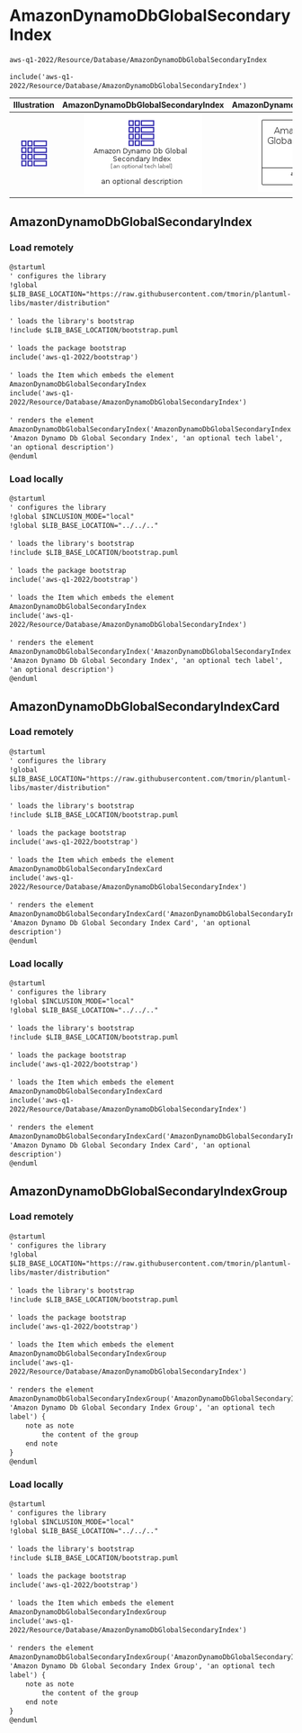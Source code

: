 # AmazonDynamoDbGlobalSecondaryIndex


```text
aws-q1-2022/Resource/Database/AmazonDynamoDbGlobalSecondaryIndex
```

```text
include('aws-q1-2022/Resource/Database/AmazonDynamoDbGlobalSecondaryIndex')
```



| Illustration | AmazonDynamoDbGlobalSecondaryIndex | AmazonDynamoDbGlobalSecondaryIndexCard | AmazonDynamoDbGlobalSecondaryIndexGroup |
| :---: | :---: | :---: | :---: |
| ![illustration for Illustration](../../../aws-q1-2022/Resource/Database/AmazonDynamoDbGlobalSecondaryIndex.png) | ![illustration for AmazonDynamoDbGlobalSecondaryIndex](../../../aws-q1-2022/Resource/Database/AmazonDynamoDbGlobalSecondaryIndex.Local.png) | ![illustration for AmazonDynamoDbGlobalSecondaryIndexCard](../../../aws-q1-2022/Resource/Database/AmazonDynamoDbGlobalSecondaryIndexCard.Local.png) | ![illustration for AmazonDynamoDbGlobalSecondaryIndexGroup](../../../aws-q1-2022/Resource/Database/AmazonDynamoDbGlobalSecondaryIndexGroup.Local.png) |




## AmazonDynamoDbGlobalSecondaryIndex

### Load remotely
```plantuml
@startuml
' configures the library
!global $LIB_BASE_LOCATION="https://raw.githubusercontent.com/tmorin/plantuml-libs/master/distribution"

' loads the library's bootstrap
!include $LIB_BASE_LOCATION/bootstrap.puml

' loads the package bootstrap
include('aws-q1-2022/bootstrap')

' loads the Item which embeds the element AmazonDynamoDbGlobalSecondaryIndex
include('aws-q1-2022/Resource/Database/AmazonDynamoDbGlobalSecondaryIndex')

' renders the element
AmazonDynamoDbGlobalSecondaryIndex('AmazonDynamoDbGlobalSecondaryIndex', 'Amazon Dynamo Db Global Secondary Index', 'an optional tech label', 'an optional description')
@enduml
```

### Load locally
```plantuml
@startuml
' configures the library
!global $INCLUSION_MODE="local"
!global $LIB_BASE_LOCATION="../../.."

' loads the library's bootstrap
!include $LIB_BASE_LOCATION/bootstrap.puml

' loads the package bootstrap
include('aws-q1-2022/bootstrap')

' loads the Item which embeds the element AmazonDynamoDbGlobalSecondaryIndex
include('aws-q1-2022/Resource/Database/AmazonDynamoDbGlobalSecondaryIndex')

' renders the element
AmazonDynamoDbGlobalSecondaryIndex('AmazonDynamoDbGlobalSecondaryIndex', 'Amazon Dynamo Db Global Secondary Index', 'an optional tech label', 'an optional description')
@enduml
```

## AmazonDynamoDbGlobalSecondaryIndexCard

### Load remotely
```plantuml
@startuml
' configures the library
!global $LIB_BASE_LOCATION="https://raw.githubusercontent.com/tmorin/plantuml-libs/master/distribution"

' loads the library's bootstrap
!include $LIB_BASE_LOCATION/bootstrap.puml

' loads the package bootstrap
include('aws-q1-2022/bootstrap')

' loads the Item which embeds the element AmazonDynamoDbGlobalSecondaryIndexCard
include('aws-q1-2022/Resource/Database/AmazonDynamoDbGlobalSecondaryIndex')

' renders the element
AmazonDynamoDbGlobalSecondaryIndexCard('AmazonDynamoDbGlobalSecondaryIndexCard', 'Amazon Dynamo Db Global Secondary Index Card', 'an optional description')
@enduml
```

### Load locally
```plantuml
@startuml
' configures the library
!global $INCLUSION_MODE="local"
!global $LIB_BASE_LOCATION="../../.."

' loads the library's bootstrap
!include $LIB_BASE_LOCATION/bootstrap.puml

' loads the package bootstrap
include('aws-q1-2022/bootstrap')

' loads the Item which embeds the element AmazonDynamoDbGlobalSecondaryIndexCard
include('aws-q1-2022/Resource/Database/AmazonDynamoDbGlobalSecondaryIndex')

' renders the element
AmazonDynamoDbGlobalSecondaryIndexCard('AmazonDynamoDbGlobalSecondaryIndexCard', 'Amazon Dynamo Db Global Secondary Index Card', 'an optional description')
@enduml
```

## AmazonDynamoDbGlobalSecondaryIndexGroup

### Load remotely
```plantuml
@startuml
' configures the library
!global $LIB_BASE_LOCATION="https://raw.githubusercontent.com/tmorin/plantuml-libs/master/distribution"

' loads the library's bootstrap
!include $LIB_BASE_LOCATION/bootstrap.puml

' loads the package bootstrap
include('aws-q1-2022/bootstrap')

' loads the Item which embeds the element AmazonDynamoDbGlobalSecondaryIndexGroup
include('aws-q1-2022/Resource/Database/AmazonDynamoDbGlobalSecondaryIndex')

' renders the element
AmazonDynamoDbGlobalSecondaryIndexGroup('AmazonDynamoDbGlobalSecondaryIndexGroup', 'Amazon Dynamo Db Global Secondary Index Group', 'an optional tech label') {
    note as note
        the content of the group
    end note
}
@enduml
```

### Load locally
```plantuml
@startuml
' configures the library
!global $INCLUSION_MODE="local"
!global $LIB_BASE_LOCATION="../../.."

' loads the library's bootstrap
!include $LIB_BASE_LOCATION/bootstrap.puml

' loads the package bootstrap
include('aws-q1-2022/bootstrap')

' loads the Item which embeds the element AmazonDynamoDbGlobalSecondaryIndexGroup
include('aws-q1-2022/Resource/Database/AmazonDynamoDbGlobalSecondaryIndex')

' renders the element
AmazonDynamoDbGlobalSecondaryIndexGroup('AmazonDynamoDbGlobalSecondaryIndexGroup', 'Amazon Dynamo Db Global Secondary Index Group', 'an optional tech label') {
    note as note
        the content of the group
    end note
}
@enduml
```

